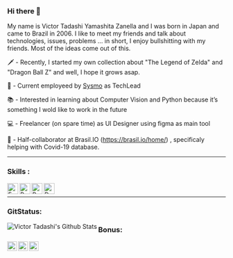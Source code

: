 ### Hi there 👋

My name is Victor Tadashi Yamashita Zanella and I was born in Japan and came to Brazil in 2006.
I like to meet my friends and talk about technologies, issues, problems … in short, I enjoy bullshitting with my friends. Most of the ideas come out of this.

🗡️ - Recently, I started my own collection about "The Legend of Zelda" and "Dragon Ball Z" and well, I hope it grows asap. 

🏢 - Current employeed by [Sysmo](https://www.sysmo.com.br/) as TechLead

📚 - Interested in learning about Computer Vision and Python because it’s something I wold like to work in the future

💻 - Freelancer (on spare time) as UI Designer using figma as main tool

🤝 - Half-collaborator at Brasil.IO (https://brasil.io/home/) , specificaly helping with Covid-19 database.


---
### Skills :
<img align="left" alt="Embarcadero" height="25" src="https://www.embarcadero.com/images/logos/logo-page/preview_EMBT_Primary_Logo_Black.png" />
<img align="left" alt="Python" height="25" src="https://www.python.org/static/img/python-logo.png" />
<img align="left" alt="Python" height="25" src="https://www.pendo.io/wp-content/uploads/2020/06/figma-logo.png" />
<img align="left" alt="Docker" height="25" src="https://www.docker.com/sites/default/files/d8/styles/role_icon/public/2019-07/horizontal-logo-monochromatic-white.png?itok=SBlK2TGU" />
<br />


---
### GitStatus:
<img align="left" alt="Victor Tadashi's Github Stats" src="https://github-readme-stats.vercel.app/api?username=charoleizer&show_icons=true&hide_border=true" />


### Bonus:
[<img align="left" alt="Victor Tadashi | LinkedIn" width="22px" src="https://cdn.jsdelivr.net/npm/simple-icons@v3/icons/linkedin.svg" />][linkedin]
[<img align="left" alt="Victor Tadashi | Instagram" width="22px" src="https://cdn.jsdelivr.net/npm/simple-icons@v3/icons/instagram.svg" />][instagram]
[<img align="left" alt="Victor Tadashi | Facebook" width="22px" src="https://cdn.jsdelivr.net/npm/simple-icons@v3/icons/facebook.svg" />][facebook]

<br />

[linkedin]: https://www.linkedin.com/in/victor-tadashi/
[instagram]: https://www.instagram.com/victor.t.y.z
[facebook]: https://www.facebook.com/victor.t.y.z
